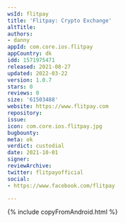 ```yaml
---
wsId: flitpay
title: 'Flitpay: Crypto Exchange'
altTitle: 
authors:
- danny
appId: com.core.ios.flitpay
appCountry: dk
idd: 1571975471
released: 2021-08-27
updated: 2022-03-22
version: 1.0.7
stars: 0
reviews: 0
size: '61503488'
website: https://www.flitpay.com
repository: 
issue: 
icon: com.core.ios.flitpay.jpg
bugbounty: 
meta: ok
verdict: custodial
date: 2021-10-01
signer: 
reviewArchive: 
twitter: flitpayofficial
social:
- https://www.facebook.com/flitpay

---
```


{% include copyFromAndroid.html %}
